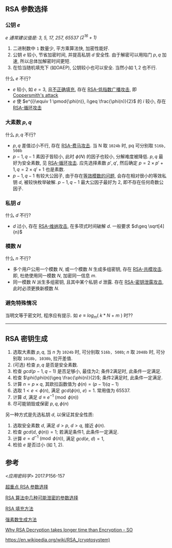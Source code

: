 ## RSA 参数选择

### 公钥 $e$

*$e$ 通常建议值是: 3, 5, 17, 257,  65537 ($2^{16}+1$)*

1. 二进制数中 `1` 数量少, 平方乘算法快, 加密性能好.
2. 公钥 $e$ 较小, 节省加密时间, 并提高私钥 $d$ 安全性. 由于解密可以用陷门 $p,q$ 加速, 所以总体加解密时间更短.
3. 在恰当随机填充下 (如OAEP), 公钥较小也可以安全. 当然小如 $1, 2$ 也不行.

什么 $e$ 不行?
- $e$ 较小, 如 $e=3$, 且[不正确填充](PKCS1.md), 存在 [RSA-低指数广播攻击](RSA-攻击/RSA-低指数广播攻击.md), 即 [Coppersmith's attack](https://en.wikipedia.org/wiki/Coppersmith%27s_attack)
- $e$ 使 $e^{i}\equiv 1 \pmod{\phi(n)}, i\geq \frac{\phi(n)}{2}$ 的 $i$ 较小, 存在 [RSA-循环攻击](RSA-攻击/RSA-循环攻击.md)

### 大素数 $p,q$

什么 $p, q$ 不行?
- $p,q$ 差值过小不行, 存在 [RSA-费马攻击](RSA-攻击/RSA-费马攻击.md). 当 N 取 `1024b` 时, pq 可分别取 `516b, 508b`
- $p-1, q-1$ 素因子皆较小, 此时 $\phi(N)$ 的因子也较小, 分解难度被降低. $p,q$ 最好为安全素数, 见 [RSA-循环攻击](RSA-攻击/RSA-循环攻击.md). 应先选择素数 $p', q'$, 然后确定 $p=2\times p'+1, q=2\times q'+1$ 也是素数.
- $p-1, q-1$ 有较大公因子, 由于存在[等效模数的问题](RSA.md), 会存在相对很小的等效私钥 $d$, 被较快枚举破解. $p-1, q-1$ 最大公因子最好为 2, 即不存在任何奇数公因子.

### 私钥 $d$

什么 $d$ 不行?
- $d$ 过小, 存在 [RSA-维纳攻击](Security/密码学/公钥密码/RSA/RSA-攻击/RSA-维纳攻击.md), 在多项式时间破解 $d$. 一般要求 $d\geq \sqrt[4]{n}$

### 模数 $N$

什么 $n$ 不行?
- 多个用户公用一个模数 $N$, 或一个模数 $N$ 生成多组密钥, 存在 [RSA-共模攻击](RSA-攻击/RSA-共模攻击与密钥泄露.md). 即, 杜绝使用同一模数 $N$, 加密同一信息 $m$.
- 同一模数 $N$ 派生多组密钥, 且其中某个私钥 $d$ 泄露. 存在 [RSA-密钥泄露攻击](RSA-攻击/RSA-共模攻击与密钥泄露.md), 此时必须更换新模数 $N$.

### 避免特殊情况

当明文等于密文时, 程序应有提示. 如 $e\equiv log_{m}(\ k*N\ +\ m\ )$ 时??

***

## RSA 密钥生成

1. 选取大素数 $p,q$, 当 $n$ 为 `1024b` 时, 可分别取 `516b, 508b`; $n$ 取 `2048b` 时, 可分别取 `1018b, 1030b`, 拉开差值. 
2. (可选) 检查 $p,q$ 是否是安全素数.
3. 检查 $gcd(p-1,q-1)$ 是否足够小, 最佳为2; 条件2满足时, 此条件一定满足.
4. 检查 $\phi(\phi(n))\geq \frac{\phi(n)}{2}$; 条件2满足时, 此条件一定满足.
6. 计算 $n=p\times q$, 其欧拉函数值为 $\phi(n)=(p-1)(q-1)$
7. 选取 $1<e<\phi(n)$, 满足 $gcd(\phi(n),\ e)=1$. 常用值为 65537.
8. 计算 $d$, 满足 $d\equiv e^{-1} \pmod{\phi(n)}$
9. 尽可能销毁或保密 $p,q,\phi(n)$

另一种方式是先选私钥 $d$, 以保证其安全性质:
1. 选取安全素数 $d$, 满足 $d>p$, $d>q$, 接近 $\phi(n)$.
2. 检查 $gcd(d,\ \phi(n))=1$; 若满足条件1, 此条件一定满足.
3. 计算 $e=d^{-1}\pmod{\phi(n)}$, 满足 $gcd(e,\ d)=1$, 
4. 检验 $e$ 是否过小 (如 1, 2).

## 参考

*<应用密码学>* 2017.P156-157  

[超重点 RSA 参数选择](http://www.waveshare.net/study/article-700-1.html)    
 
[RSA 算法中几种可能泄密的参数选择](https://wenku.baidu.com/view/1743d7a6284ac850ad024289.html)    

[RSA 填充方法](https://zhidao.baidu.com/question/1303282736275569219.html)  

[强素数生成方法](https://wenku.baidu.com/view/ac764f573c1ec5da50e27078.html?re=view)  

[Why RSA Decryption takes longer time than Encryption - SO](https://stackoverflow.com/questions/2316241/why-rsa-decryption-process-takes-longer-time-than-the-encryption-process)

https://en.wikipedia.org/wiki/RSA_(cryptosystem)